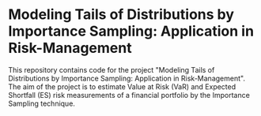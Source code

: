 # Modeling Tails of Distributions by Importance Sampling: Application in Risk-Management

This repository contains code for the project "Modeling Tails of Distributions by Importance Sampling: Application in Risk-Management". The aim of the project is to estimate Value at Risk (VaR) and Expected Shortfall (ES) risk measurements of a financial portfolio by the Importance Sampling technique.
